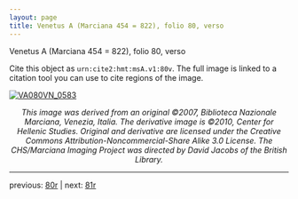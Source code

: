 ```yaml
---
layout: page
title: Venetus A (Marciana 454 = 822), folio 80, verso
---
```


Venetus A (Marciana 454 = 822), folio 80, verso

Cite this object as `urn:cite2:hmt:msA.v1:80v`.  The full image is linked to a citation tool you can use to cite regions of the image.

[![VA080VN_0583](http://www.homermultitext.org/iipsrv?IIIF=/project/homer/pyramidal/deepzoom/hmt/vaimg/2017a/VA080VN_0583.tif/full/800,/0/default.jpg)](http://www.homermultitext.org/ict2/?urn=urn:cite2:hmt:vaimg.2017a:VA080VN_0583) 

<p style="text-align: center; font-style: italic;">This image was derived from an original ©2007, Biblioteca Nazionale Marciana, Venezia, Italia. The derivative image is ©2010, Center for Hellenic Studies. Original and derivative are licensed under the Creative Commons Attribution-Noncommercial-Share Alike 3.0 License. The CHS/Marciana Imaging Project was directed by David Jacobs of the British Library.</p>

---

previous: [80r](../80r/) | next: [81r](../81r/)